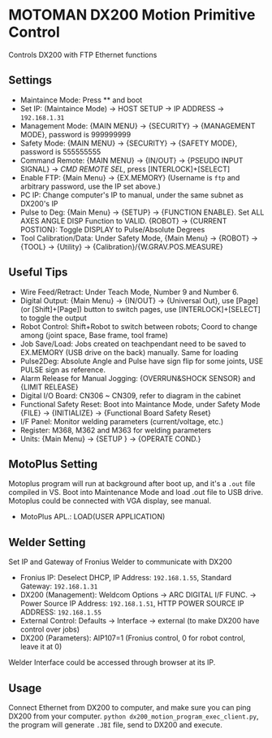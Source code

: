 # MOTOMAN DX200 Motion Primitive Control

Controls DX200 with FTP Ethernet functions

## Settings
* Maintaince Mode: Press ** and boot
* Set IP: (Maintaince Mode) -> HOST SETUP -> IP ADDRESS -> `192.168.1.31`
* Management Mode: {MAIN MENU} -> {SECURITY} -> {MANAGEMENT MODE}, password is 999999999
* Safety Mode: {MAIN MENU} -> {SECURITY} -> {SAFETY MODE}, password is 555555555
* Command Remote: {MAIN MENU} -> {IN/OUT} -> {PSEUDO INPUT SIGNAL} -> *CMD REMOTE SEL*, press [INTERLOCK]+[SELECT]
* Enable FTP: {Main Menu} -> {EX.MEMORY} (Username is `ftp` and arbitrary password, use the IP set above.)
* PC IP: Change computer's IP to manual, under the same subnet as DX200's IP
* Pulse to Deg: {Main Menu} -> {SETUP} -> {FUNCTION ENABLE}. Set ALL AXES ANGLE DISP Function to VALID. {ROBOT} -> {CURRENT POSTION}: 
Toggle DISPLAY to Pulse/Absolute Degrees
* Tool Calibration/Data: Under Safety Mode,  {Main Menu} -> {ROBOT} -> {TOOL} -> {Utility} -> {Calibration}/{W.GRAV.POS.MEASURE}


## Useful Tips
* Wire Feed/Retract: Under Teach Mode, Number 9 and Number 6.
* Digital Output:  {Main Menu} -> {IN/OUT} -> {Universal Out}, use [Page] (or [Shift]+[Page]) button to switch pages, use [INTERLOCK]+[SELECT] to toggle the output
* Robot Control: Shift+Robot to switch between robots; Coord to change among (joint space, Base frame, tool frame)
* Job Save/Load: Jobs created on teachpendant need to be saved to EX.MEMORY (USB drive on the back) manually. Same for loading
* Pulse2Deg: Absolute Angle and Pulse have sign flip for some joints, USE PULSE sign as reference.
* Alarm Release for Manual Jogging: {OVERRUN&SHOCK SENSOR} and {LIMIT RELEASE}
* Digital I/O Board: CN306 ~ CN309, refer to diagram in the cabinet
* Functional Safety Reset: Boot into Maintance Mode, under Safety Mode {FILE} -> {INITIALIZE} -> {Functional Board Safety Reset} 
* I/F Panel: Monitor welding parameters (current/voltage, etc.)
* Register: M368, M362 and M363 for welding parameters
* Units: {Main Menu} -> {SETUP  } -> {OPERATE COND.}

## MotoPlus Setting
Motoplus program will run at background after boot up, and it's a `.out` file compiled in VS. Boot into Maintenance Mode and load .out file to USB drive. Motoplus could be connected with VGA display, see manual.
* MotoPlus APL.: LOAD(USER APPLICATION)

## Welder Setting
Set IP and Gateway of Fronius Welder to communicate with DX200
* Fronius IP: Deselect DHCP, IP Address: `192.168.1.55`, Standard Gateway: `192.168.1.31`
* DX200 (Management): Weldcom Options -> ARC DIGITAL I/F FUNC. -> Power Source IP Address: `192.168.1.51`, HTTP POWER SOURCE IP ADDRESS: `192.168.1.55`
* External Control: Defaults -> Interface -> external (to make DX200 have control over jobs)
* DX200 (Parameters): AIP107=1 (Fronius control, 0 for robot control, leave it at 0)


Welder Interface could be accessed through browser at its IP.


## Usage
Connect Ethernet from DX200 to computer, and make sure you can ping DX200 from your computer. 
`python dx200_motion_program_exec_client.py`, the program will generate `.JBI` file, send to DX200 and execute.
